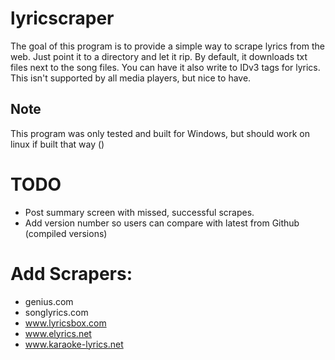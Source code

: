 # lyricscraper
The goal of this program is to provide a simple way to scrape lyrics from the web. Just point it to a directory and let it rip. By default, it 
downloads txt files next to the song files. You can have it also write to IDv3 tags for lyrics. This isn't supported by all media 
players, but nice to have. 


## Note
This program was only tested and built for Windows, but should work on linux if built that way ()

# TODO
- Post summary screen with missed, successful scrapes.
- Add version number so users can compare with latest from Github (compiled versions)

# Add Scrapers:
- genius.com
- songlyrics.com
- www.lyricsbox.com
- www.elyrics.net
- www.karaoke-lyrics.net